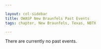 ```yaml
---

layout: col-sidebar
title: OWASP New Braunfels Past Events
tags: chapter, New Braunfels, Texas, NBTX

---
```


There are currently no past events.